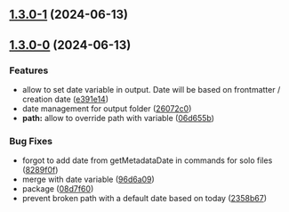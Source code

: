 ## [1.3.0-1](https://github.com/Mara-Li/obsidian-vault-transfer/compare/1.3.0-0...1.3.0-1) (2024-06-13)

## [1.3.0-0](https://github.com/Mara-Li/obsidian-vault-transfer/compare/1.2.3...1.3.0-0) (2024-06-13)
### Features

* allow to set date variable in output. Date will be based on frontmatter / creation date ([e391e14](https://github.com/Mara-Li/obsidian-vault-transfer/commit/e391e14e41b2058c1d965b2468d9418abfafa47f))
* date management for output folder ([26072c0](https://github.com/Mara-Li/obsidian-vault-transfer/commit/26072c03cf99669bcf67b527462daccbe5437fa2))
* **path:** allow to override path with variable ([06d655b](https://github.com/Mara-Li/obsidian-vault-transfer/commit/06d655b58bfed32b2a890009fe7eb7997fc8c5d7))

### Bug Fixes

* forgot to add date from getMetadataDate in commands for solo files ([8289f0f](https://github.com/Mara-Li/obsidian-vault-transfer/commit/8289f0f5f4b3b74249cee570ce38a79ca4c580dc))
* merge with date variable ([96d6a09](https://github.com/Mara-Li/obsidian-vault-transfer/commit/96d6a0930fdb8eae90f49a596b0dc30beaf0416c))
* package ([08d7f60](https://github.com/Mara-Li/obsidian-vault-transfer/commit/08d7f601b43ad59895090481236497ef40ee4e6e))
* prevent broken path with a default date based on today ([2358b67](https://github.com/Mara-Li/obsidian-vault-transfer/commit/2358b67a15e39c5ce4c951968ecbbf09920b708f))